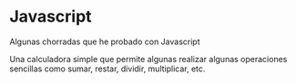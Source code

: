 # Javascript
Algunas chorradas que he probado con Javascript

Una calculadora simple que permite algunas realizar algunas operaciones sencillas como sumar, restar, dividir, multiplicar, etc.
